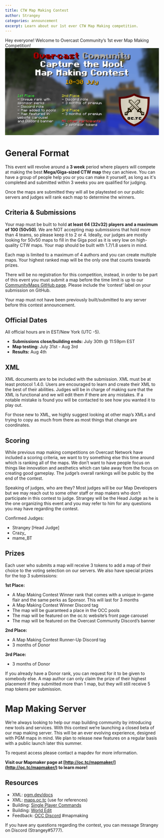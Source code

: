 ```yaml
---
title: CTW Map Making Contest
author: Strangey
categories: announcement
excerpt: Learn about our 1st ever CTW Map Making competition.
---
```


Hey everyone! Welcome to Overcast Community’s 1st ever Map Making Competition! 
![Contest](/assets/img/blog/ctw_contest/mapmaking_contest.png)

# General Format
This event will revolve around a **3 week** period where players will compete at making the best **Mega/Giga-sized CTW map** they can achieve. You can have a group of people help you or you can make it yourself, as long as it's completed and submitted within 3 weeks you are qualified for judging.

Once the maps are submitted they will all be playtested on our public servers and judges will rank each map to determine the winners.

## Criteria & Submissions
Your map must be built to hold **at least 64 (32v32) players and a maximum of 100 (50v50)**. We are NOT accepting map submissions that hold more than 4 teams, so please keep it to 2 or 4. Ideally, our judges are mostly looking for 50v50 maps to fill in the Giga pool as it is very low on high-quality CTW maps. Your map should be built with 1.7/1.8 users in mind.

Each map is limited to a maximum of 4 authors and you can create multiple maps. Your highest ranked map will be the only one that counts towards prizes.

There will be no registration for this competition, instead, in order to be part of this event you must submit a map before the time limit is up to our [CommunityMaps GitHub page](https://github.com/OvercastCommunity/CommunityMaps/issues). Please include the ‘contest’ label on your submission on GitHub.

Your map must not have been previously built/submitted to any server before this contest announcement.

## Official Dates
All official hours are in EST/New York (UTC -5).

 - **Submissions close/building ends:** July 30th @ 11:59pm EST
 - **Map testing:** July 31st - Aug 3rd
 - **Results:** Aug 4th

## XML
XML documents are to be included with the submission. XML must be at least protocol 1.4.0. Users are encouraged to learn and create their XML to the best of their abilities. Judges will be in charge of making sure that the XML is functional and we will edit them if there are any mistakes. If a notable mistake is found you will be contacted to see how you wanted it to play out. 

For those new to XML, we highly suggest looking at other map’s XMLs and trying to copy as much from there as most things that change are coordinates.

## Scoring
While previous map making competitions on Overcast Network have included a scoring criteria, we want to try something else this time around which is ranking all of the maps. We don’t want to have people focus on things like innovation and aesthetics which can take away from the focus on creating good gameplay. The judge’s overall rankings will be public by the end of the contest.

Speaking of judges, who are they? Most judges will be our Map Developers but we may reach out to some other staff or map makers who don’t participate in this contest to judge. Strangey will be the Head Judge as he is the one organizing this event and you may refer to him for any questions you may have regarding the contest.

Confirmed Judges:  

 - Strangey [Head Judge]  
 - Crazy_  
 - mame_BT  

## Prizes
Each user who submits a map will receive 3 tokens to add a map of their choice to the voting selection on our servers. We also have special prizes for the top 3 submissions:

**1st Place:**

 - A Map Making Contest Winner rank that comes with a unique in-game flair and the same perks as Sponsor. This will last for 3 months
 - A Map Making Contest Winner Discord tag
 - The map will be guaranteed a place in the OCC pools
 - The map will be featured on the oc.tc website’s front page carousel 
 - The map will be featured on the Overcast Community Discord’s banner

**2nd Place:**

 - A Map Making Contest Runner-Up Discord tag
 - 3 months of Donor

**3rd Place:**

 - 3 months of Donor

If you already have a Donor rank, you can request for it to be given to somebody else. A map author can only claim the prize of their highest placement if they submitted more than 1 map, but they will still receive 5 map tokens per submission.

# Map Making Server
We’re always looking to help our map building community by introducing new tools and services. With this contest we’re launching a closed beta of our map making server. This will be an ever evolving experience, designed with PGM maps in mind. We plan to release new features on a regular basis with a public launch later this summer. 

To request access please contact a mapdev for more information. 

**Visit our Mapmaker page at [http://oc.tc/mapmaker/](http://oc.tc/mapmaker/) to learn more!**

## Resources

 - XML: [pgm.dev/docs](https://pgm.dev/docs/modules/general/introduction/)
 - XML: [maps.oc.tc](https://github.com/OvercastNetwork/maps.oc.tc) (use for references)
 - Building: [Single Player Commands](http://www.minecraftforum.net/topic/94310-162-single-player-commands-v49-official-download-spc-noclip/)
 - Building: [World Edit](http://wiki.sk89q.com/wiki/WorldEdit/Installation/Single_player)
 - Feedback: [OCC Discord](https://discord.gg/2nU9qSfw9B) #mapmaking

If you have any questions regarding the contest, you can message Strangey on Discord (Strangey#5777).
